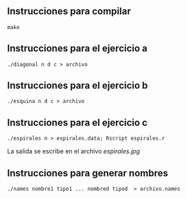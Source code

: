 ## Instrucciones para compilar ##

```shell
make
```

## Instrucciones para el ejercicio a ##
```shell
./diagonal n d c > archivo
```

## Instrucciones para el ejercicio b ##
```shell
./esquina n d c > archivo
```

## Instrucciones para el ejercicio c ##
```shell
./espirales n > espirales.data; Rscript espirales.r
```
La salida se escribe en el archivo *espirales.jpg*

## Instrucciones para generar nombres  ##
```shell
./names nombre1 tipo1 ... nombred tipod  > archivo.names
```
